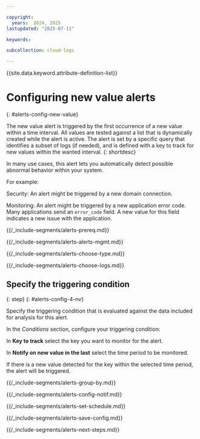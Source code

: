 ```yaml
---

copyright:
  years:  2024, 2025
lastupdated: "2025-07-11"

keywords:

subcollection: cloud-logs

---
```


{{site.data.keyword.attribute-definition-list}}



# Configuring new value alerts
{: #alerts-config-new-value}

The new value alert is triggered by the first occurrence of a new value within a time interval. All values are tested against a list that is dynamically created while the alert is active. The alert is set by a specific query that identifies a subset of logs (if needed), and is defined with a key to track for new values within the wanted interval.
{: shortdesc}

In many use cases, this alert lets you automatically detect possible abnormal behavior within your system.

For example:

Security: An alert might be triggered by a new domain connection.

Monitoring: An alert might be triggered by a new application error code. Many applications send an `error_code` field. A new value for this field indicates a new issue with the application.


{{/_include-segments/alerts-prereq.md}}


{{/_include-segments/alerts-alerts-mgmt.md}}


{{/_include-segments/alerts-choose-type.md}}


{{/_include-segments/alerts-choose-logs.md}}


## Specify the triggering condition
{: step}
{: #alerts-config-4-nv}


Specify the triggering condition that is evaluated against the data included for analysis for this alert.

In the *Conditions* section, configure your triggering condition:

In **Key to track** select the key you want to monitor for the alert.

In **Notify on new value in the last** select the time period to be monitored.

If there is a new value detected for the key within the selected time period, the alert will be triggered.


{{/_include-segments/alerts-group-by.md}}


{{/_include-segments/alerts-config-notif.md}}


{{/_include-segments/alerts-set-schedule.md}}


{{/_include-segments/alerts-save-config.md}}


{{/_include-segments/alerts-next-steps.md}}

